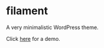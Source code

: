 # filament

A very minimalistic WordPress theme.

Click [here](filament.lizardgizzards.com) for a demo.
